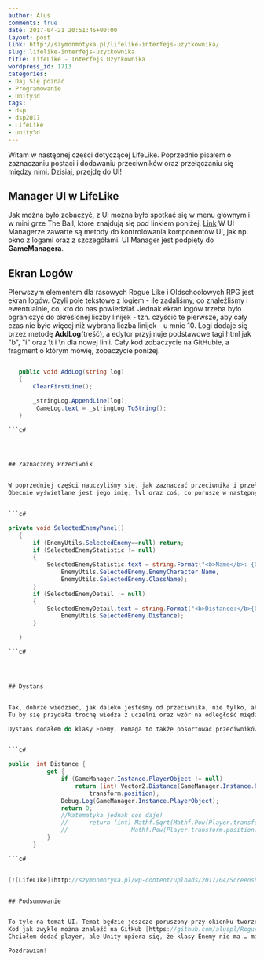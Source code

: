 ```yaml
---
author: Alus
comments: true
date: 2017-04-21 20:51:45+00:00
layout: post
link: http://szymonmotyka.pl/lifelike-interfejs-uzytkownika/
slug: lifelike-interfejs-uzytkownika
title: LifeLike - Interfejs Użytkownika
wordpress_id: 1713
categories:
- Daj Się poznać
- Programowanie
- Unity3d
tags:
- dsp
- dsp2017
- LifeLike
- unity3d
---
```


Witam w następnej części dotyczącej LifeLike. Poprzednio pisałem o zaznaczaniu postaci i dodawaniu przeciwników oraz przełączaniu się między nimi. Dzisiaj, przejdę do UI!


## Manager UI w LifeLike


Jak można było zobaczyć, z UI można było spotkać się w menu głównym i w mini grze The Ball, które znajdują się pod linkiem poniżej. [Link](http://aluspl.github.io/RogueLikeDSP/Versions/light/)
W UI Managerze zawarte są metody do kontrolowania komponentów UI, jak np. okno z logami oraz z szczegółami. UI Manager jest podpięty do **GameManagera**.


## Ekran Logów


PIerwszym elementem dla rasowych Rogue Like i Oldschoolowych RPG jest ekran logów. Czyli pole tekstowe z logiem - ile zadaliśmy, co znaleźliśmy i ewentualnie, co, kto do nas powiedział.
Jednak ekran logów trzeba było ograniczyć do określonej liczby linijek - tzn. czyścić te pierwsze, aby cały czas nie było więcej niż wybrana liczba linijek - u mnie 10. Logi dodaje się przez metodę **AddLog**(treść), a edytor przyjmuje podstawowe tagi html jak "b", "i" oraz \t i \n dla nowej linii.
Cały kod zobaczycie na GitHubie, a fragment o którym mówię, zobaczycie poniżej.


 ```c# 

    public void AddLog(string log)
    {
        ClearFirstLine();

        _stringLog.AppendLine(log);
         GameLog.text = _stringLog.ToString();
    }

 ```c# 




## Zaznaczony Przeciwnik


W poprzedniej części nauczyliśmy się, jak zaznaczać przeciwnika i przełączać się pomiędzy nimi, dlatego też, aby to rozszerzyć, stworzyłem panel do wyświetlania danych wybranego wroga.
Obecnie wyświetlane jest jego imię, lvl oraz coś, co poruszę w następnym punkcie, do którego potrzebny jest…


 ```c# 

private void SelectedEnemyPanel()
    {
        if (EnemyUtils.SelectedEnemy==null) return;
        if (SelectedEnemyStatistic != null)
        {
            SelectedEnemyStatistic.text = string.Format("<b>Name</b>: {0} \n<b>Class Name</b>: {1}",
                EnemyUtils.SelectedEnemy.EnemyCharacter.Name,
                EnemyUtils.SelectedEnemy.ClassName);
        }
        if (SelectedEnemyDetail != null)
        {
            SelectedEnemyDetail.text = string.Format("<b>Distance:</b>{0}",
                EnemyUtils.SelectedEnemy.Distance);
        }

    }

 ```c# 




## Dystans


Tak, dobrze wiedzieć, jak daleko jesteśmy od przeciwnika, nie tylko, aby był to nowy wodotrysk do wyświetlania, ale także jest to przydatne do systemu walki dystansowego oraz jako informacja, czy jesteśmy na tyle blisko, aby zaatakować bezpośrednio.
Tu by się przydała trochę wiedza z uczelni oraz wzór na odległość między 2 wektorami … ale Unity dostarcza nam Vector.Distance pomiędzy graczem a wrogiem.

Dystans dodałem do klasy Enemy. Pomaga to także posortować przeciwników ze względu na dystans od gracza.


 ```c# 

 public  int Distance {
            get {
                if (GameManager.Instance.PlayerObject != null)
                    return (int) Vector2.Distance(GameManager.Instance.PlayerObject.transform.position,
                        transform.position);
                Debug.Log(GameManager.Instance.PlayerObject);
                return 0;
                //Matematyka jednak cos daje!
                //      return (int) Mathf.Sqrt(Mathf.Pow(Player.transform.position.x - SelectedEnemy.transform.position.x, 2) +
                //                  Mathf.Pow(Player.transform.position.y - SelectedEnemy.transform.position.y, 2));
            }
        }

 ```c# 


[![LifeLIke](http://szymonmotyka.pl/wp-content/uploads/2017/04/Screenshot-2017-04-20-23.44.36-785x490.png)](http://szymonmotyka.pl/wp-content/uploads/2017/04/Screenshot-2017-04-20-23.44.36.png) 1 wersja UI


## Podsumowanie


To tyle na temat UI. Temat będzie jeszcze poruszony przy okienku tworzenia postaci oraz dodawania szczegółów dotyczących gracza.
Kod jak zwykle można znaleźć na GitHub [https://github.com/aluspl/RogueLikeDSP](https://github.com/aluspl/RogueLikeDSP).
Chciałem dodać player, ale Unity upiera się, że klasy Enemy nie ma … mimo że jest .

Pozdrawiam!
